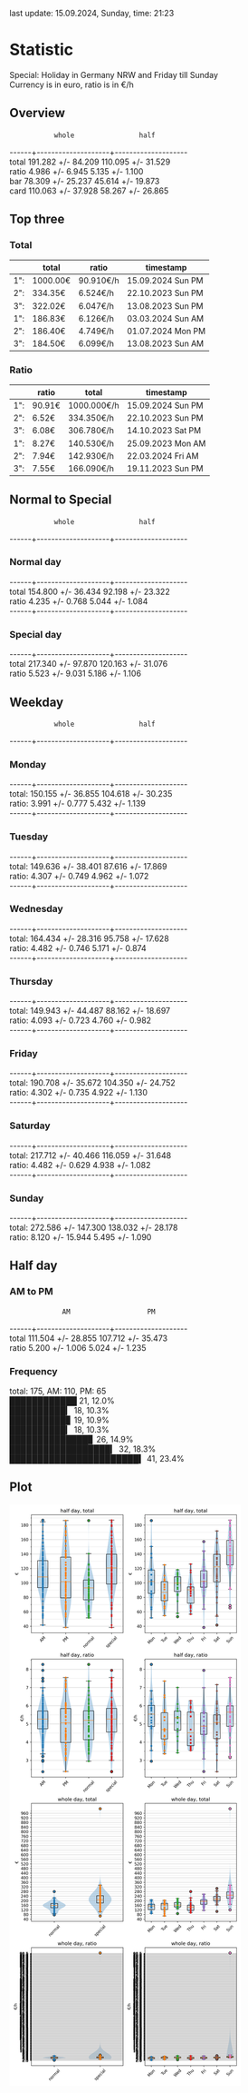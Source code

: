 last update: 15.09.2024, Sunday, time: 21:23
# Statistic  
Special: Holiday in Germany NRW and Friday till Sunday  
Currency is in euro, ratio is in €/h  
## Overview  
               whole                half  
------+--------------------+--------------------  
total   191.282 +/- 84.209   110.095 +/- 31.529  
ratio     4.986 +/-  6.945     5.135 +/-  1.100  
bar      78.309 +/- 25.237    45.614 +/- 19.873  
card    110.063 +/- 37.928    58.267 +/- 26.865  
  
  
## Top three  
### Total  
&nbsp;|total|ratio|timestamp
---|---|---|---
1":|1000.00€|90.910€/h|15.09.2024 Sun PM
2":|334.35€|6.524€/h|22.10.2023 Sun PM
3":|322.02€|6.047€/h|13.08.2023 Sun PM
1":|186.83€|6.126€/h|03.03.2024 Sun AM
2":|186.40€|4.749€/h|01.07.2024 Mon PM
3":|184.50€|6.099€/h|13.08.2023 Sun AM
  
### Ratio  
&nbsp;|ratio|total|timestamp
---|---|---|---
1":| 90.91€|1000.000€/h|15.09.2024 Sun PM
2":|  6.52€|334.350€/h|22.10.2023 Sun PM
3":|  6.08€|306.780€/h|14.10.2023 Sat PM
1":|  8.27€|140.530€/h|25.09.2023 Mon AM
2":|  7.94€|142.930€/h|22.03.2024 Fri AM
3":|  7.55€|166.090€/h|19.11.2023 Sun PM
  
  
## Normal to Special  
               whole                half  
------+--------------------+--------------------  
### Normal day  
------+--------------------+--------------------  
total   154.800 +/- 36.434    92.198 +/- 23.322  
ratio     4.235 +/-  0.768     5.044 +/-  1.084  
------+--------------------+--------------------  
### Special day  
------+--------------------+--------------------  
total   217.340 +/- 97.870   120.163 +/- 31.076  
ratio     5.523 +/-  9.031     5.186 +/-  1.106  
  
  
## Weekday  
               whole                half  
------+--------------------+--------------------  
### Monday  
------+--------------------+--------------------  
total:  150.155 +/- 36.855   104.618 +/- 30.235  
ratio:    3.991 +/-  0.777     5.432 +/-  1.139  
------+--------------------+--------------------  
### Tuesday  
------+--------------------+--------------------  
total:  149.636 +/- 38.401    87.616 +/- 17.869  
ratio:    4.307 +/-  0.749     4.962 +/-  1.072  
------+--------------------+--------------------  
### Wednesday  
------+--------------------+--------------------  
total:  164.434 +/- 28.316    95.758 +/- 17.628  
ratio:    4.482 +/-  0.746     5.171 +/-  0.874  
------+--------------------+--------------------  
### Thursday  
------+--------------------+--------------------  
total:  149.943 +/- 44.487    88.162 +/- 18.697  
ratio:    4.093 +/-  0.723     4.760 +/-  0.982  
------+--------------------+--------------------  
### Friday  
------+--------------------+--------------------  
total:  190.708 +/- 35.672   104.350 +/- 24.752  
ratio:    4.302 +/-  0.735     4.922 +/-  1.130  
------+--------------------+--------------------  
### Saturday  
------+--------------------+--------------------  
total:  217.712 +/- 40.466   116.059 +/- 31.648  
ratio:    4.482 +/-  0.629     4.938 +/-  1.082  
------+--------------------+--------------------  
### Sunday  
------+--------------------+--------------------  
total:  272.586 +/- 147.300   138.032 +/- 28.178  
ratio:    8.120 +/- 15.944     5.495 +/-  1.090  
  
  
## Half day  
### AM to PM  
                 AM                   PM  
------+--------------------+--------------------  
total   111.504 +/- 28.855   107.712 +/- 35.473  
ratio     5.200 +/-  1.006     5.024 +/-  1.235  
  
### Frequency  
total: 175, AM: 110, PM: 65  
████████████ 21, 12.0%  
██████████▎ 18, 10.3%  
██████████▊ 19, 10.9%  
██████████▎ 18, 10.3%  
██████████████▊ 26, 14.9%  
██████████████████▎ 32, 18.3%  
███████████████████████▍ 41, 23.4%  
  
  
## Plot  
![Image](harvest.png)